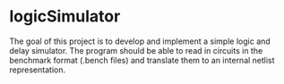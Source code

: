 # logicSimulator
The goal of this project is to develop and implement a simple logic and delay simulator. The program should be able to read in circuits in the benchmark format (.bench files) and translate them to an internal netlist representation.
